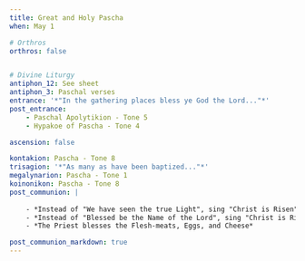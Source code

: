 ```yaml
---
title: Great and Holy Pascha
when: May 1 

# Orthros
orthros: false


# Divine Liturgy
antiphon_12: See sheet
antiphon_3: Paschal verses
entrance: '*"In the gathering places bless ye God the Lord..."*'
post_entrance:
    - Paschal Apolytikion - Tone 5
    - Hypakoe of Pascha - Tone 4

ascension: false

kontakion: Pascha - Tone 8
trisagion: '*"As many as have been baptized..."*'
megalynarion: Pascha - Tone 1
koinonikon: Pascha - Tone 8 
post_communion: |
    
    - *Instead of "We have seen the true Light", sing "Christ is Risen" **ONCE***
    - *Instead of "Blessed be the Name of the Lord", sing "Christ is Risen" **THRICE***
    - *The Priest blesses the Flesh-meats, Eggs, and Cheese*

post_communion_markdown: true
---
```


